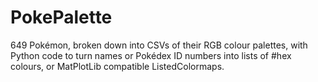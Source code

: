 # PokePalette
649 Pokémon, broken down into CSVs of their RGB colour palettes, with Python code to turn names or Pokédex ID numbers into lists of #hex colours, or MatPlotLib compatible ListedColormaps.
